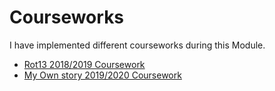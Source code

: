 # Courseworks

I have implemented different courseworks during this Module.


* [Rot13 2018/2019 Coursework](https://github.com/omonimus1/Rot13_webTech/tree/master/40401270)
* [My Own story 2019/2020 Coursework](https://github.com/omonimus1/myOwnAdventure.github.io)